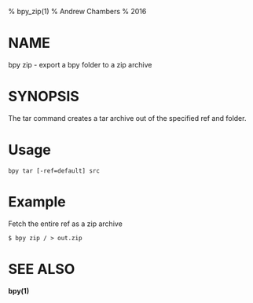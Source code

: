 % bpy_zip(1)
% Andrew Chambers
% 2016

# NAME

bpy zip - export a bpy folder to a zip archive

# SYNOPSIS

The tar command creates a tar archive out of the specified ref and folder.

# Usage

```bpy tar [-ref=default] src```

# Example

Fetch the entire ref as a zip archive

```
$ bpy zip / > out.zip
```

# SEE ALSO

**bpy(1)**

